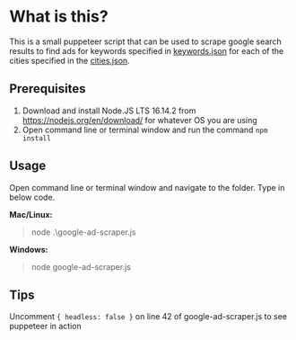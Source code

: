 # What is this?

This is a small puppeteer script that can be used to scrape google search results to find ads for keywords specified in [keywords.json](keywords.json) for each of the cities specified in the [cities.json](cities.json).

## Prerequisites

1. Download and install Node.JS LTS 16.14.2 from <https://nodejs.org/en/download/> for whatever OS you are using
2. Open command line or terminal window and run the command `npm install`

## Usage

Open command line or terminal window and navigate to the folder. Type in below code.

**Mac/Linux:**

>node .\google-ad-scraper.js

**Windows:**

>node google-ad-scraper.js

## Tips

Uncomment `{ headless: false }` on line 42 of google-ad-scraper.js to see puppeteer in action
